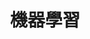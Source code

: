 ---
title: 機器學習
description: 原理與實作
image:

# Badge style
style:
    background: "#69b1db"
    color: "#fff"
---